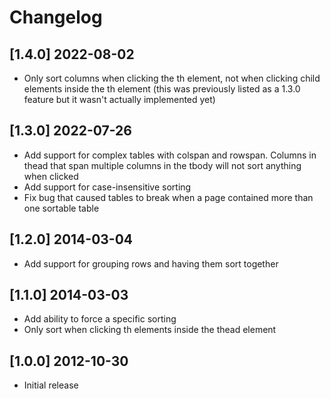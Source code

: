 # Changelog

## [1.4.0] 2022-08-02
- Only sort columns when clicking the th element, not when clicking child elements inside the th element (this was previously listed as a 1.3.0 feature but it wasn't actually implemented yet)

## [1.3.0] 2022-07-26
- Add support for complex tables with colspan and rowspan. Columns in thead that span multiple columns in the tbody will not sort anything when clicked
- Add support for case-insensitive sorting
- Fix bug that caused tables to break when a page contained more than one sortable table

## [1.2.0] 2014-03-04
- Add support for grouping rows and having them sort together

## [1.1.0] 2014-03-03
- Add ability to force a specific sorting
- Only sort when clicking th elements inside the thead element


## [1.0.0] 2012-10-30
- Initial release